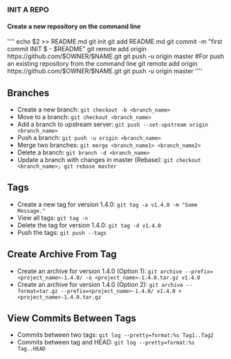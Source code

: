 ### INIT A REPO
#### Create a new repository on the command line
''''
echo $2 >> README.md
git init
git add README.md
git commit -m "first commit INIT $ - $README"
git remote add origin https://github.com/$OWNER/$NAME.git
git push -u origin master
#For push an existing repository from the command line
git remote add origin https://github.com/$OWNER/$NAME.git
git push -u origin master
''''

Branches
--------
* Create a new branch: `git checkout -b <branch_name>`
* Move to a branch: `git checkout <branch_name>`
* Add a branch to upstream server: `git push --set-upstream origin <branch_name>`
* Push a branch: `git push -u origin <branch_name>`
* Merge two branches: `git merge <branch_name1> <branch_name2>`
* Delete a branch: `git branch -d <branch_name>`
* Update a branch with changes in master (Rebase): `git checkout <branch_name>; git rebase master`


Tags
----
* Create a new tag for version 1.4.0: `git tag -a v1.4.0 -m "Some Message."`
* View all tags: `git tag -n`
* Delete the tag for version 1.4.0: `git tag -d v1.4.0`
* Push the tags: `git push --tags`


Create Archive From Tag
-----------------------
* Create an archive for version 1.4.0 (Option 1): `git archive --prefix=<project_name>-1.4.0/ -o <project_name>-1.4.0.tar.gz v1.4.0`
* Create an archive for version 1.4.0 (Option 2): `git archive --format=tar.gz --prefix=<project_name>-1.4.0/ v1.4.0 > <project_name>-1.4.0.tar.gz`


View Commits Between Tags
-------------------------
* Commits between two tags: `git log --pretty=format:%s Tag1..Tag2`
* Commits between tag and HEAD: `git log --pretty=format:%s Tag..HEAD`
